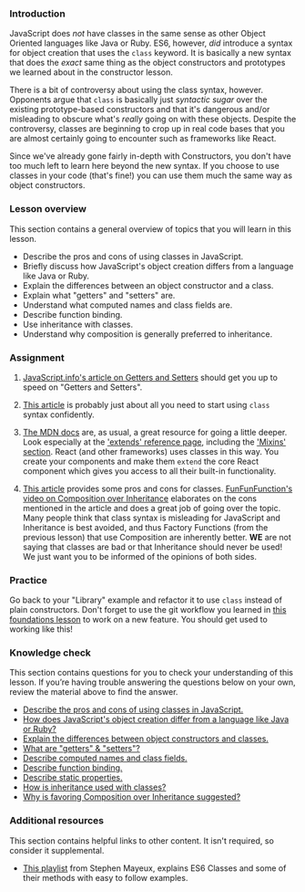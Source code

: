 ### Introduction

JavaScript does _not_ have classes in the same sense as other Object Oriented languages like Java or Ruby. ES6, however, _did_ introduce a syntax for object creation that uses the `class` keyword. It is basically a new syntax that does the _exact_ same thing as the object constructors and prototypes we learned about in the constructor lesson.

There is a bit of controversy about using the class syntax, however. Opponents argue that `class` is basically just _syntactic sugar_ over the existing prototype-based constructors and that it's dangerous and/or misleading to obscure what's _really_ going on with these objects. Despite the controversy, classes are beginning to crop up in real code bases that you are almost certainly going to encounter such as frameworks like React.

Since we've already gone fairly in-depth with Constructors, you don't have too much left to learn here beyond the new syntax. If you choose to use classes in your code (that's fine!) you can use them much the same way as object constructors.

### Lesson overview

This section contains a general overview of topics that you will learn in this lesson.

- Describe the pros and cons of using classes in JavaScript.
- Briefly discuss how JavaScript's object creation differs from a language like Java or Ruby.
- Explain the differences between an object constructor and a class.
- Explain what "getters" and "setters" are.
- Understand what computed names and class fields are.
- Describe function binding.
- Use inheritance with classes.
- Understand why composition is generally preferred to inheritance.

### Assignment

<div class="lesson-content__panel" markdown="1">

1.  [JavaScript.info's article on Getters and Setters](https://javascript.info/property-accessors) should get you up to 
    speed on "Getters and Setters".
    
2.  [This article](https://javascript.info/class) is probably just about all you need to start using `class` syntax 
    confidently.

3.  [The MDN docs](https://developer.mozilla.org/en-US/docs/Web/JavaScript/Reference/Classes) are, as usual, a great
    resource for going a little deeper. Look especially at the ['extends' reference page](https://developer.mozilla.org/en-US/docs/Web/JavaScript/Reference/Classes/extends),
    including the ['Mixins' section](https://developer.mozilla.org/en-US/docs/Web/JavaScript/Reference/Classes/extends#mix-ins).
    React (and other frameworks) uses classes in this way. You create your components and make them `extend` the core
    React component which gives you access to all their built-in functionality.

4.  [This article](https://medium.com/@rajaraodv/is-class-in-es6-the-new-bad-part-6c4e6fe1ee65) provides some 
    pros and cons for classes. [FunFunFunction's video on Composition over Inheritance](https://www.youtube.com/watch?v=wfMtDGfHWpA)
    elaborates on the cons mentioned in the article and does 
    a great job of going over the topic. Many people think that class syntax is misleading for JavaScript and 
    Inheritance is best avoided, and thus Factory Functions (from the previous lesson) that use Composition are 
    inherently better. __WE__ are not saying that classes are bad or that Inheritance should never be used! We just 
    want you to be informed of the opinions of both sides.
</div>

### Practice

Go back to your "Library" example and refactor it to use `class` instead of plain constructors.  Don't forget to use the git workflow you learned in [this foundations lesson](https://www.theodinproject.com/lessons/foundations-revisiting-rock-paper-scissors) to work on a new feature. You should get used to working like this!

### Knowledge check
This section contains questions for you to check your understanding of this lesson. If you’re having trouble answering the questions below on your own, review the material above to find the answer.

- [Describe the pros and cons of using classes in JavaScript.](https://rajaraodv.medium.com/is-class-in-es6-the-new-bad-part-6c4e6fe1ee65)
- [How does JavaScript's object creation differ from a language like Java or Ruby?](https://rajaraodv.medium.com/is-class-in-es6-the-new-bad-part-6c4e6fe1ee65)
- [Explain the differences between object constructors and classes.](https://javascript.info/class#not-just-a-syntactic-sugar)
- [What are "getters" & "setters"?](https://javascript.info/property-accessors)
- [Describe computed names and class fields.](https://javascript.info/class)
- [Describe function binding.](https://javascript.info/class)
- [Describe static properties.](https://developer.mozilla.org/en-US/docs/Web/JavaScript/Reference/Classes)
- [How is inheritance used with classes?](https://developer.mozilla.org/en-US/docs/Web/JavaScript/Reference/Classes#inheritance)
- [Why is favoring Composition over Inheritance suggested?](https://www.youtube.com/watch?v=wfMtDGfHWpA)

### Additional resources

This section contains helpful links to other content. It isn't required, so consider it supplemental.

- [This playlist](https://www.youtube.com/playlist?list=PLtwj5TTsiP7uTKfTQbcmb59mWXosLP_7S) from Stephen Mayeux, explains ES6 Classes and some of their methods with easy to follow examples.
